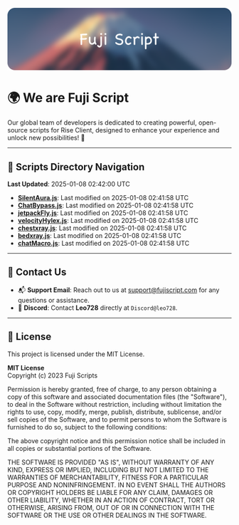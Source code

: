 ![Banner](.github/b.webp)

# 🌍 **We are Fuji Script**

Our global team of developers is dedicated to creating powerful, open-source scripts for Rise Client, designed to enhance your experience and unlock new possibilities! 🌟

---
<!-- SCRIPTS_NAVIGATION_START -->
## 📂 **Scripts Directory Navigation**

**Last Updated**: 2025-01-08 02:42:00 UTC

- **[SilentAura.js](scripts/SilentAura.js)**: Last modified on 2025-01-08 02:41:58 UTC
- **[ChatBypass.js](scripts/ChatBypass.js)**: Last modified on 2025-01-08 02:41:58 UTC
- **[jetpackFly.js](scripts/jetpackFly.js)**: Last modified on 2025-01-08 02:41:58 UTC
- **[velocityHylex.js](scripts/velocityHylex.js)**: Last modified on 2025-01-08 02:41:58 UTC
- **[chestxray.js](scripts/chestxray.js)**: Last modified on 2025-01-08 02:41:58 UTC
- **[bedxray.js](scripts/bedxray.js)**: Last modified on 2025-01-08 02:41:58 UTC
- **[chatMacro.js](scripts/chatMacro.js)**: Last modified on 2025-01-08 02:41:58 UTC

<!-- SCRIPTS_NAVIGATION_END -->

---

## 💬 **Contact Us**  
- 📬 **Support Email**: Reach out to us at [support@fujiscript.com](mailto:support@fujiscript.com) for any questions or assistance.  
- 💬 **Discord**: Contact **Leo728** directly at `Discord@leo728`.

---

## 📜 **License**

This project is licensed under the MIT License.  

**MIT License**  
Copyright (c) 2023 Fuji Scripts  

Permission is hereby granted, free of charge, to any person obtaining a copy of this software and associated documentation files (the "Software"), to deal in the Software without restriction, including without limitation the rights to use, copy, modify, merge, publish, distribute, sublicense, and/or sell copies of the Software, and to permit persons to whom the Software is furnished to do so, subject to the following conditions:  

The above copyright notice and this permission notice shall be included in all copies or substantial portions of the Software.  

THE SOFTWARE IS PROVIDED "AS IS", WITHOUT WARRANTY OF ANY KIND, EXPRESS OR IMPLIED, INCLUDING BUT NOT LIMITED TO THE WARRANTIES OF MERCHANTABILITY, FITNESS FOR A PARTICULAR PURPOSE AND NONINFRINGEMENT. IN NO EVENT SHALL THE AUTHORS OR COPYRIGHT HOLDERS BE LIABLE FOR ANY CLAIM, DAMAGES OR OTHER LIABILITY, WHETHER IN AN ACTION OF CONTRACT, TORT OR OTHERWISE, ARISING FROM, OUT OF OR IN CONNECTION WITH THE SOFTWARE OR THE USE OR OTHER DEALINGS IN THE SOFTWARE.  
